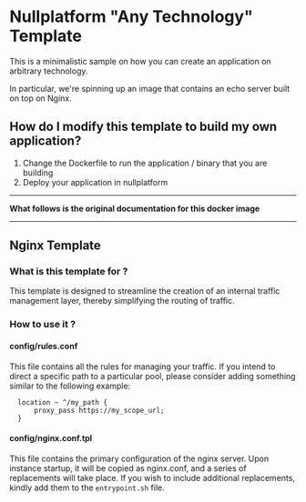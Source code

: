 # Nullplatform "Any Technology" Template

This is a minimalistic sample on how you can create an application on arbitrary technology.

In particular, we're spinning up an image that contains an echo server built on top on Nginx.

## How do I modify this template to build my own application?

1. Change the Dockerfile to run the application / binary that you are building
2. Deploy your application in nullplatform

----

**What follows is the original documentation for this docker image**

----

## Nginx Template

### What is this template for ?

This template is designed to streamline the creation of an internal traffic management layer, thereby simplifying the routing of traffic.

### How to use it ?

#### config/rules.conf

This file contains all the rules for managing your traffic. If you intend to direct a specific path to a particular pool, please consider adding something similar to the following example:
```nginx
  location ~ ^/my_path {
      proxy_pass https://my_scope_url;
  }
```

#### config/nginx.conf.tpl

This file contains the primary configuration of the nginx server. Upon instance startup, it will be copied as nginx.conf, and a series of replacements will take place. If you wish to include additional replacements, kindly add them to the `entrypoint.sh` file.
